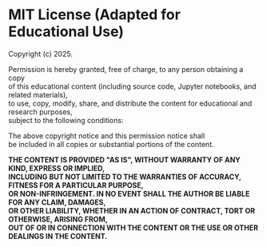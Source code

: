 # MIT License (Adapted for Educational Use)

Copyright (c) 2025.

Permission is hereby granted, free of charge, to any person obtaining a copy  
of this educational content (including source code, Jupyter notebooks, and related materials),  
to use, copy, modify, share, and distribute the content for educational and research purposes,  
subject to the following conditions:

The above copyright notice and this permission notice shall  
be included in all copies or substantial portions of the content.

**THE CONTENT IS PROVIDED "AS IS", WITHOUT WARRANTY OF ANY KIND, EXPRESS OR IMPLIED,  
INCLUDING BUT NOT LIMITED TO THE WARRANTIES OF ACCURACY, FITNESS FOR A PARTICULAR PURPOSE,  
OR NON-INFRINGEMENT. IN NO EVENT SHALL THE AUTHOR BE LIABLE FOR ANY CLAIM, DAMAGES,  
OR OTHER LIABILITY, WHETHER IN AN ACTION OF CONTRACT, TORT OR OTHERWISE, ARISING FROM,  
OUT OF OR IN CONNECTION WITH THE CONTENT OR THE USE OR OTHER DEALINGS IN THE CONTENT.**
